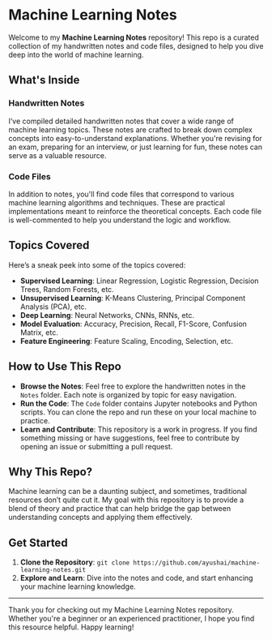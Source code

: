 # Machine Learning Notes

Welcome to my **Machine Learning Notes** repository! This repo is a curated collection of my handwritten notes and code files, designed to help you dive deep into the world of machine learning.

## What's Inside

### Handwritten Notes
I’ve compiled detailed handwritten notes that cover a wide range of machine learning topics. These notes are crafted to break down complex concepts into easy-to-understand explanations. Whether you're revising for an exam, preparing for an interview, or just learning for fun, these notes can serve as a valuable resource.

### Code Files
In addition to notes, you'll find code files that correspond to various machine learning algorithms and techniques. These are practical implementations meant to reinforce the theoretical concepts. Each code file is well-commented to help you understand the logic and workflow.

## Topics Covered
Here’s a sneak peek into some of the topics covered:

- **Supervised Learning**: Linear Regression, Logistic Regression, Decision Trees, Random Forests, etc.
- **Unsupervised Learning**: K-Means Clustering, Principal Component Analysis (PCA), etc.
- **Deep Learning**: Neural Networks, CNNs, RNNs, etc.
- **Model Evaluation**: Accuracy, Precision, Recall, F1-Score, Confusion Matrix, etc.
- **Feature Engineering**: Feature Scaling, Encoding, Selection, etc.

## How to Use This Repo
- **Browse the Notes**: Feel free to explore the handwritten notes in the `Notes` folder. Each note is organized by topic for easy navigation.
- **Run the Code**: The `Code` folder contains Jupyter notebooks and Python scripts. You can clone the repo and run these on your local machine to practice.
- **Learn and Contribute**: This repository is a work in progress. If you find something missing or have suggestions, feel free to contribute by opening an issue or submitting a pull request.

## Why This Repo?
Machine learning can be a daunting subject, and sometimes, traditional resources don’t quite cut it. My goal with this repository is to provide a blend of theory and practice that can help bridge the gap between understanding concepts and applying them effectively.

## Get Started
1. **Clone the Repository**: `git clone https://github.com/ayushai/machine-learning-notes.git`
2. **Explore and Learn**: Dive into the notes and code, and start enhancing your machine learning knowledge.

---

Thank you for checking out my Machine Learning Notes repository. Whether you're a beginner or an experienced practitioner, I hope you find this resource helpful. Happy learning!
